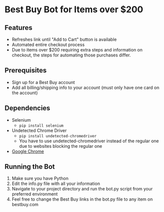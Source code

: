# Best Buy Bot for Items over $200

## Features
- Refreshes link until "Add to Cart" button is available
- Automated entire checkout process
- Due to items over $200 requiring extra steps and information on checkout, the steps for automating those purchases differ.

## Prerequisites
- Sign up for a Best Buy account
- Add all billing/shipping info to your account (must only have one card on the account)

## Dependencies
- Selenium
	- `pip install selenium`
- Undetected Chrome Driver
    - `pip install undetected-chromedriver`
    - You have to use undetected-chromedriver instead of the regular one due to websites blocking the regular one
- [Google Chrome](https://www.google.com/chrome/)


## Running the Bot
1. Make sure you have Python
2. Edit the info.py file with all your information
3. Navigate to your project directory and run the bot.py script from your preferred environment
4. Feel free to change the Best Buy links in the bot.py file to any item on bestbuy.com



